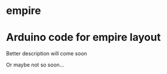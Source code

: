 # empire 
# Arduino code for empire layout

Better description will come soon

Or maybe not so soon...
